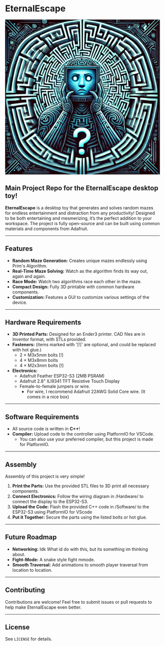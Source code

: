 # EternalEscape
![EternalEscapeLogo](pictures/EternalEscape.png)
## Main Project Repo for the EternalEscape desktop toy!
**EternalEscape** is a desktop toy that generates and solves random mazes for endless entertainment and distraction from any productivity! 
Designed to be both entertaining and mesmerizing, it’s the perfect addition to your workspace. 
The project is fully open-source and can be built using common materials and components from Adafruit.

---

## Features

- **Random Maze Generation:** Creates unique mazes endlessly using Prim's Algorithm.  
- **Real-Time Maze Solving:** Watch as the algorithm finds its way out, again and again.
- **Race Mode:** Watch two algorithms race each other in the maze. 
- **Compact Design:** Fully 3D printable with common hardware components.  
- **Customization:** Features a GUI to customize various settings of the device.

---

## Hardware Requirements

- **3D Printed Parts:** Designed for an Ender3 printer. CAD files are in Inventor format, with STLs provided.  
- **Fasteners:** (items marked with '[!]' are optional, and could be replaced with hot glue.)
  - 2 × M3x5mm bolts  [!]
  - 4 × M3x8mm bolts  
  - 4 × M2x3mm bolts  [!]
- **Electronics:**
  - Adafruit Feather ESP32-S3 (2MB PSRAM)  
  - Adafruit 2.8" ILI9341 TFT Resistive Touch Display
  - Female-to-female jumpers or wire.
      - For wire, I recommend Adafruit 22AWG Solid Core wire. (It comes in a nice box) 

---

## Software Requirements

- All source code is written in **C++**!
- **Compiler:** Upload code to the controller using PlatformIO for VSCode.
  - You can also use your preferred compiler, but this project is made for PlatformIO. 

---

## Assembly

Assembly of this project is very simple!
1. **Print the Parts:** Use the provided STL files to 3D print all necessary components.
2. **Connect Electronics:** Follow the wiring diagram in /Hardware/ to connect the display to the ESP32-S3.
3. **Upload the Code:** Flash the provided C++ code in /Software/ to the ESP32-S3 using PlatformIO for VScode
4. **Put it Together:** Secure the parts using the listed bolts or hot glue.   

---

## Future Roadmap

- **Networking:** Idk What id do with this, but its something im thinking about.
- **Fight-Mode:** A snake style fight mmode.
- **Smooth Traversal:** Add animations to smooth player traversal from location to location.

---

## Contributing

Contributions are welcome! Feel free to submit issues or pull requests to help make EternalEscape even better.

---

## License

See `LICENSE` for details.
